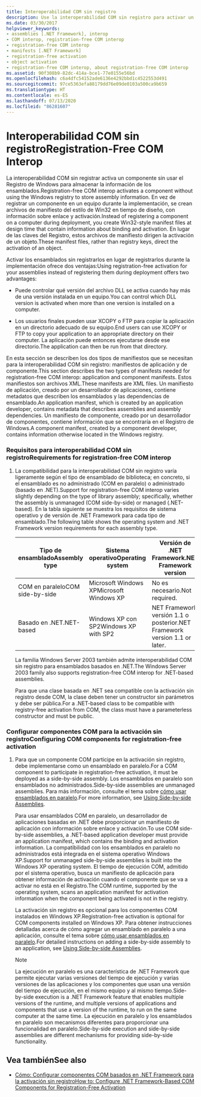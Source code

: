 ```yaml
---
title: Interoperabilidad COM sin registro
description: Use la interoperabilidad COM sin registro para activar un componente sin utilizar el Registro de Windows para almacenar información de los ensamblados.
ms.date: 03/30/2017
helpviewer_keywords:
- assemblies [.NET Framework], interop
- COM interop, registration-free COM interop
- registration-free COM interop
- manifests [.NET Framework]
- registration-free activation
- object activation
- registration-free COM interop, about registration-free COM interop
ms.assetid: 90f308b9-82dc-414a-bce1-77e0155e56bd
ms.openlocfilehash: c6a4dfc54152ade6136e4292bbd1c4522553d491
ms.sourcegitcommit: 97ce5363efa88179dd76e09de0103a500ca9b659
ms.translationtype: HT
ms.contentlocale: es-ES
ms.lasthandoff: 07/13/2020
ms.locfileid: "86281607"
---
```

# <a name="registration-free-com-interop"></a><span data-ttu-id="42f88-103">Interoperabilidad COM sin registro</span><span class="sxs-lookup"><span data-stu-id="42f88-103">Registration-Free COM Interop</span></span>
<span data-ttu-id="42f88-104">La interoperabilidad COM sin registrar activa un componente sin usar el Registro de Windows para almacenar la información de los ensamblados.</span><span class="sxs-lookup"><span data-stu-id="42f88-104">Registration-free COM interop activates a component without using the Windows registry to store assembly information.</span></span> <span data-ttu-id="42f88-105">En vez de registrar un componente en un equipo durante la implementación, se crean archivos de manifiesto del estilo de Win32 en tiempo de diseño, con información sobre enlace y activación.</span><span class="sxs-lookup"><span data-stu-id="42f88-105">Instead of registering a component on a computer during deployment, you create Win32-style manifest files at design time that contain information about binding and activation.</span></span> <span data-ttu-id="42f88-106">En lugar de las claves del Registro, estos archivos de manifiesto dirigen la activación de un objeto.</span><span class="sxs-lookup"><span data-stu-id="42f88-106">These manifest files, rather than registry keys, direct the activation of an object.</span></span>  
  
 <span data-ttu-id="42f88-107">Activar los ensamblados sin registrarlos en lugar de registrarlos durante la implementación ofrece dos ventajas:</span><span class="sxs-lookup"><span data-stu-id="42f88-107">Using registration-free activation for your assemblies instead of registering them during deployment offers two advantages:</span></span>  
  
- <span data-ttu-id="42f88-108">Puede controlar qué versión del archivo DLL se activa cuando hay más de una versión instalada en un equipo.</span><span class="sxs-lookup"><span data-stu-id="42f88-108">You can control which DLL version is activated when more than one version is installed on a computer.</span></span>  
  
- <span data-ttu-id="42f88-109">Los usuarios finales pueden usar XCOPY o FTP para copiar la aplicación en un directorio adecuado de su equipo.</span><span class="sxs-lookup"><span data-stu-id="42f88-109">End users can use XCOPY or FTP to copy your application to an appropriate directory on their computer.</span></span> <span data-ttu-id="42f88-110">La aplicación puede entonces ejecutarse desde ese directorio.</span><span class="sxs-lookup"><span data-stu-id="42f88-110">The application can then be run from that directory.</span></span>  
  
 <span data-ttu-id="42f88-111">En esta sección se describen los dos tipos de manifiestos que se necesitan para la interoperabilidad COM sin registro: manifiestos de aplicación y de componente.</span><span class="sxs-lookup"><span data-stu-id="42f88-111">This section describes the two types of manifests needed for registration-free COM interop: application and component manifests.</span></span> <span data-ttu-id="42f88-112">Estos manifiestos son archivos XML.</span><span class="sxs-lookup"><span data-stu-id="42f88-112">These manifests are XML files.</span></span> <span data-ttu-id="42f88-113">Un manifiesto de aplicación, creado por un desarrollador de aplicaciones, contiene metadatos que describen los ensamblados y las dependencias de ensamblado.</span><span class="sxs-lookup"><span data-stu-id="42f88-113">An application manifest, which is created by an application developer, contains metadata that describes assemblies and assembly dependencies.</span></span> <span data-ttu-id="42f88-114">Un manifiesto de componente, creado por un desarrollador de componentes, contiene información que se encontraría en el Registro de Windows.</span><span class="sxs-lookup"><span data-stu-id="42f88-114">A component manifest, created by a component developer, contains information otherwise located in the Windows registry.</span></span>  
  
### <a name="requirements-for-registration-free-com-interop"></a><span data-ttu-id="42f88-115">Requisitos para interoperabilidad COM sin registro</span><span class="sxs-lookup"><span data-stu-id="42f88-115">Requirements for registration-free COM interop</span></span>  
  
1. <span data-ttu-id="42f88-116">La compatibilidad para la interoperabilidad COM sin registro varía ligeramente según el tipo de ensamblado de biblioteca; en concreto, si el ensamblado es no administrado (COM en paralelo) o administrado (basado en .NET).</span><span class="sxs-lookup"><span data-stu-id="42f88-116">Support for registration-free COM interop varies slightly depending on the type of library assembly; specifically, whether the assembly is unmanaged (COM side-by-side) or managed (.NET-based).</span></span> <span data-ttu-id="42f88-117">En la tabla siguiente se muestra los requisitos de sistema operativo y de versión de .NET Framework para cada tipo de ensamblado.</span><span class="sxs-lookup"><span data-stu-id="42f88-117">The following table shows the operating system and .NET Framework version requirements for each assembly type.</span></span>  
  
    |<span data-ttu-id="42f88-118">Tipo de ensamblado</span><span class="sxs-lookup"><span data-stu-id="42f88-118">Assembly type</span></span>|<span data-ttu-id="42f88-119">Sistema operativo</span><span class="sxs-lookup"><span data-stu-id="42f88-119">Operating system</span></span>|<span data-ttu-id="42f88-120">Versión de .NET Framework</span><span class="sxs-lookup"><span data-stu-id="42f88-120">.NET Framework version</span></span>|  
    |-------------------|----------------------|----------------------------|  
    |<span data-ttu-id="42f88-121">COM en paralelo</span><span class="sxs-lookup"><span data-stu-id="42f88-121">COM side-by-side</span></span>|<span data-ttu-id="42f88-122">Microsoft Windows XP</span><span class="sxs-lookup"><span data-stu-id="42f88-122">Microsoft Windows XP</span></span>|<span data-ttu-id="42f88-123">No es necesario.</span><span class="sxs-lookup"><span data-stu-id="42f88-123">Not required.</span></span>|  
    |<span data-ttu-id="42f88-124">Basado en .NET</span><span class="sxs-lookup"><span data-stu-id="42f88-124">.NET-based</span></span>|<span data-ttu-id="42f88-125">Windows XP con SP2</span><span class="sxs-lookup"><span data-stu-id="42f88-125">Windows XP with SP2</span></span>|<span data-ttu-id="42f88-126">NET Framework versión 1.1 o posterior.</span><span class="sxs-lookup"><span data-stu-id="42f88-126">NET Framework version 1.1 or later.</span></span>|  
  
     <span data-ttu-id="42f88-127">La familia Windows Server 2003 también admite interoperabilidad COM sin registro para ensamblados basados en .NET.</span><span class="sxs-lookup"><span data-stu-id="42f88-127">The Windows Server 2003 family also supports registration-free COM interop for .NET-based assemblies.</span></span>  
  
     <span data-ttu-id="42f88-128">Para que una clase basada en .NET sea compatible con la activación sin registro desde COM, la clase deben tener un constructor sin parámetros y debe ser pública.</span><span class="sxs-lookup"><span data-stu-id="42f88-128">For a .NET-based class to be compatible with registry-free activation from COM, the class must have a parameterless constructor and must be public.</span></span>  
  
### <a name="configuring-com-components-for-registration-free-activation"></a><span data-ttu-id="42f88-129">Configurar componentes COM para la activación sin registro</span><span class="sxs-lookup"><span data-stu-id="42f88-129">Configuring COM components for registration-free activation</span></span>  
  
1. <span data-ttu-id="42f88-130">Para que un componente COM participe en la activación sin registro, debe implementarse como un ensamblado en paralelo.</span><span class="sxs-lookup"><span data-stu-id="42f88-130">For a COM component to participate in registration-free activation, it must be deployed as a side-by-side assembly.</span></span> <span data-ttu-id="42f88-131">Los ensamblados en paralelo son ensamblados no administrados.</span><span class="sxs-lookup"><span data-stu-id="42f88-131">Side-by-side assemblies are unmanaged assemblies.</span></span>  <span data-ttu-id="42f88-132">Para más información, consulte el tema sobre [cómo usar ensamblados en paralelo](/windows/desktop/SbsCs/using-side-by-side-assemblies).</span><span class="sxs-lookup"><span data-stu-id="42f88-132">For more information, see [Using Side-by-side Assemblies](/windows/desktop/SbsCs/using-side-by-side-assemblies).</span></span>  
  
     <span data-ttu-id="42f88-133">Para usar ensamblados COM en paralelo, un desarrollador de aplicaciones basadas en .NET debe proporcionar un manifiesto de aplicación con información sobre enlace y activación.</span><span class="sxs-lookup"><span data-stu-id="42f88-133">To use COM side-by-side assemblies, a .NET-based application developer must provide an application manifest, which contains the binding and activation information.</span></span> <span data-ttu-id="42f88-134">La compatibilidad con los ensamblados en paralelo no administrados está integrada en el sistema operativo Windows XP.</span><span class="sxs-lookup"><span data-stu-id="42f88-134">Support for unmanaged side-by-side assemblies is built into the Windows XP operating system.</span></span> <span data-ttu-id="42f88-135">El tiempo de ejecución COM, admitido por el sistema operativo, busca un manifiesto de aplicación para obtener información de activación cuando el componente que se va a activar no está en el Registro.</span><span class="sxs-lookup"><span data-stu-id="42f88-135">The COM runtime, supported by the operating system, scans an application manifest for activation information when the component being activated is not in the registry.</span></span>  
  
     <span data-ttu-id="42f88-136">La activación sin registro es opcional para los componentes COM instalados en Windows XP.</span><span class="sxs-lookup"><span data-stu-id="42f88-136">Registration-free activation is optional for COM components installed on Windows XP.</span></span> <span data-ttu-id="42f88-137">Para obtener instrucciones detalladas acerca de cómo agregar un ensamblado en paralelo a una aplicación, consulte el tema sobre [cómo usar ensamblados en paralelo](/windows/desktop/SbsCs/using-side-by-side-assemblies).</span><span class="sxs-lookup"><span data-stu-id="42f88-137">For detailed instructions on adding a side-by-side assembly to an application, see [Using Side-by-side Assemblies](/windows/desktop/SbsCs/using-side-by-side-assemblies).</span></span>  
  
    > [!NOTE]
    > <span data-ttu-id="42f88-138">La ejecución en paralelo es una característica de .NET Framework que permite ejecutar varias versiones del tiempo de ejecución y varias versiones de las aplicaciones y los componentes que usan una versión del tiempo de ejecución, en el mismo equipo y al mismo tiempo.</span><span class="sxs-lookup"><span data-stu-id="42f88-138">Side-by-side execution is a .NET Framework feature that enables multiple versions of the runtime, and multiple versions of applications and components that use a version of the runtime, to run on the same computer at the same time.</span></span> <span data-ttu-id="42f88-139">La ejecución en paralelo y los ensamblados en paralelo son mecanismos diferentes para proporcionar una funcionalidad en paralelo.</span><span class="sxs-lookup"><span data-stu-id="42f88-139">Side-by-side execution and side-by-side assemblies are different mechanisms for providing side-by-side functionality.</span></span>  
  
## <a name="see-also"></a><span data-ttu-id="42f88-140">Vea también</span><span class="sxs-lookup"><span data-stu-id="42f88-140">See also</span></span>

- [<span data-ttu-id="42f88-141">Cómo: Configurar componentes COM basados en .NET Framework para la activación sin registro</span><span class="sxs-lookup"><span data-stu-id="42f88-141">How to: Configure .NET Framework-Based COM Components for Registration-Free Activation</span></span>](configure-net-framework-based-com-components-for-reg.md)
